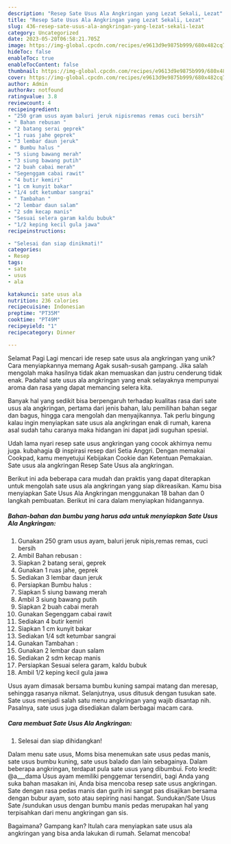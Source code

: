 ```yaml
---
description: "Resep Sate Usus Ala Angkringan yang Lezat Sekali, Lezat"
title: "Resep Sate Usus Ala Angkringan yang Lezat Sekali, Lezat"
slug: 436-resep-sate-usus-ala-angkringan-yang-lezat-sekali-lezat
category: Uncategorized
date: 2023-05-20T06:58:21.705Z
image: https://img-global.cpcdn.com/recipes/e9613d9e9875b999/680x482cq70/sate-usus-ala-angkringan-foto-resep-utama.jpg
hideToc: false
enableToc: true
enableTocContent: false
thumbnail: https://img-global.cpcdn.com/recipes/e9613d9e9875b999/680x482cq70/sate-usus-ala-angkringan-foto-resep-utama.jpg
cover: https://img-global.cpcdn.com/recipes/e9613d9e9875b999/680x482cq70/sate-usus-ala-angkringan-foto-resep-utama.jpg
author: Admin
authorAv: notfound
ratingvalue: 3.8
reviewcount: 4
recipeingredient:
- "250 gram usus ayam baluri jeruk nipisremas remas cuci bersih"
- " Bahan rebusan "
- "2 batang serai geprek"
- "1 ruas jahe geprek"
- "3 lembar daun jeruk"
- " Bumbu halus "
- "5 siung bawang merah"
- "3 siung bawang putih"
- "2 buah cabai merah"
- "Segenggam cabai rawit"
- "4 butir kemiri"
- "1 cm kunyit bakar"
- "1/4 sdt ketumbar sangrai"
- " Tambahan "
- "2 lembar daun salam"
- "2 sdm kecap manis"
- "Sesuai selera garam kaldu bubuk"
- "1/2 keping kecil gula jawa"
recipeinstructions:

- "Selesai dan siap dinikmati!"
categories:
- Resep
tags:
- sate
- usus
- ala

katakunci: sate usus ala 
nutrition: 236 calories
recipecuisine: Indonesian
preptime: "PT35M"
cooktime: "PT49M"
recipeyield: "1"
recipecategory: Dinner

---
```



Selamat Pagi Lagi mencari ide resep sate usus ala angkringan yang unik? Cara menyiapkannya memang Agak susah-susah gampang. Jika salah mengolah maka hasilnya tidak akan memuaskan dan justru cenderung tidak enak. Padahal sate usus ala angkringan yang enak selayaknya mempunyai aroma dan rasa yang dapat memancing selera kita.


Banyak hal yang sedikit bisa berpengaruh terhadap kualitas rasa dari sate usus ala angkringan, pertama dari jenis bahan, lalu pemilihan bahan segar dan bagus, hingga cara mengolah dan menyajikannya. Tak perlu bingung kalau ingin menyiapkan sate usus ala angkringan enak di rumah, karena asal sudah tahu caranya maka hidangan ini dapat jadi suguhan spesial.

Udah lama nyari resep sate usus angkringan yang cocok akhirnya nemu juga. kubahagia 😄 inspirasi resep dari Setia Anggri. Dengan memakai Cookpad, kamu menyetujui Kebijakan Cookie dan Ketentuan Pemakaian. Sate usus ala angkringan Resep Sate Usus ala angkringan.


Berikut ini ada beberapa cara mudah dan praktis yang dapat diterapkan untuk mengolah sate usus ala angkringan yang siap dikreasikan. Kamu bisa menyiapkan Sate Usus Ala Angkringan menggunakan 18 bahan dan 0 langkah pembuatan. Berikut ini cara dalam menyiapkan hidangannya.

<!--inarticleads1-->

##### Bahan-bahan dan bumbu yang harus ada untuk menyiapkan Sate Usus Ala Angkringan:

1. Gunakan 250 gram usus ayam, baluri jeruk nipis,remas remas, cuci bersih
1. Ambil  Bahan rebusan :
1. Siapkan 2 batang serai, geprek
1. Gunakan 1 ruas jahe, geprek
1. Sediakan 3 lembar daun jeruk
1. Persiapkan  Bumbu halus :
1. Siapkan 5 siung bawang merah
1. Ambil 3 siung bawang putih
1. Siapkan 2 buah cabai merah
1. Gunakan Segenggam cabai rawit
1. Sediakan 4 butir kemiri
1. Siapkan 1 cm kunyit bakar
1. Sediakan 1/4 sdt ketumbar sangrai
1. Gunakan  Tambahan :
1. Gunakan 2 lembar daun salam
1. Sediakan 2 sdm kecap manis
1. Persiapkan Sesuai selera garam, kaldu bubuk
1. Ambil 1/2 keping kecil gula jawa


Usus ayam dimasak bersama bumbu kuning sampai matang dan meresap, sehingga rasanya nikmat. Selanjutnya, usus ditusuk dengan tusukan sate. Sate usus menjadi salah satu menu angkringan yang wajib disantap nih. Pasalnya, sate usus juga disediakan dalam berbagai macam cara. 

<!--inarticleads2-->

##### Cara membuat Sate Usus Ala Angkringan:


1. Selesai dan siap dihidangkan!

Dalam menu sate usus, Moms bisa menemukan sate usus pedas manis, sate usus bumbu kuning, sate usus balado dan lain sebagainya. Dalam beberapa angkringan, terdapat pula sate usus yang dibumbui. Foto kredit: @a___dama Usus ayam memiliki penggemar tersendiri, bagi Anda yang suka bahan masakan ini, Anda bisa mencoba resep sate usus angkringan. Sate dengan rasa pedas manis dan gurih ini sangat pas disajikan bersama dengan bubur ayam, soto atau sepiring nasi hangat. Sundukan/Sate Usus Sate /sundukan usus dengan bumbu manis pedas merupakan hal yang terpisahkan dari menu angkringan gan sis. 

Bagaimana? Gampang kan? Itulah cara menyiapkan sate usus ala angkringan yang bisa anda lakukan di rumah. Selamat mencoba!
